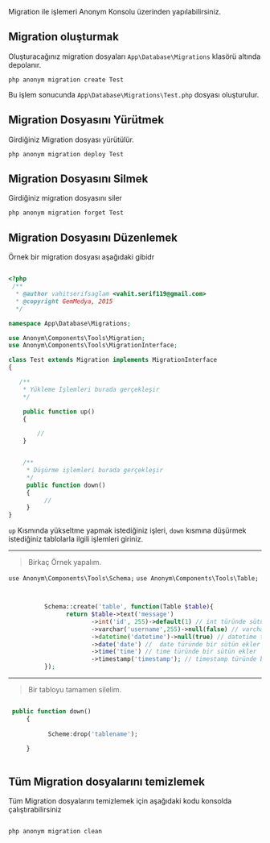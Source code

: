 Migration ile işlemeri Anonym  Konsolu üzerinden yapılabilirsiniz.


Migration oluşturmak
------------------


Oluşturacağınız migration dosyaları `App\Database\Migrations` klasörü altında depolanır.

`php anonym migration create Test`

Bu işlem sonucunda `App\Database\Migrations\Test.php` dosyası oluşturulur.

Migration Dosyasını Yürütmek
-----------------

Girdiğiniz Migration dosyası yürütülür.

`php anonym migration deploy Test`

Migration Dosyasını Silmek
-------------------------

Girdiğiniz migration dosyasını siler

`php anonym migration forget Test`

Migration Dosyasını Düzenlemek
---------------------------

Örnek bir migration dosyası aşağıdaki gibidr

```php

<?php
 /**
  * @author vahitserifsaglam <vahit.serif119@gmail.com>
  * @copyright GemMedya, 2015
  */

namespace App\Database\Migrations;

use Anonym\Components\Tools\Migration;
use Anonym\Components\Tools\MigrationInterface;

class Test extends Migration implements MigrationInterface
{

   /**
    * Yükleme İşlemleri burada gerçekleşir
    */

    public function up()
    {

        //
    }


    /**
     * Düşürme işlemleri burada gerçekleşir
     */
     public function down()
     {
          //
     }
}

```

`up` Kısmında yükseltme yapmak istediğiniz işleri, `down` kısmına düşürmek istediğiniz tablolarla ilgili işlemleri giriniz.

----------------------------------

>Birkaç Örnek yapalım.

`use Anonym\Components\Tools\Schema;`
`use Anonym\Components\Tools\Table;`


```php


          Schema::create('table', function(Table $table){
                return $table->text('message')
                       ->int('id', 255)->default(1) // int türünde sütün ekler, limit 255 dir
                       ->varchar('username',255)->null(false) // varchar türünde bir sütün ekler, limiti 255 dir 
                       ->datetime('datetime')->null(true) // datetime türünde bir sütün eler
                       ->date('date') //  date türünde bir sütün ekler
                       ->time('time') // time türünde bir sütün ekler
                       ->timestamp('timestamp'); // timestamp türünde bir sütün ekler 
          });


```


-------------------

>Bir tabloyu tamamen silelim.

```php

 public function down()
     {
           
           Scheme:drop('tablename');
           
     }
     
```

Tüm Migration dosyalarını temizlemek
----------------

Tüm Migration dosyalarını temizlemek için aşağıdaki kodu konsolda çalıştırabilirsiniz

```sh

php anonym migration clean

```